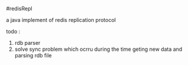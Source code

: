 #redisRepl

a java implement of redis replication protocol 

todo :

1. rdb parser
2. solve sync problem which ocrru during the time geting new data and parsing rdb file 
